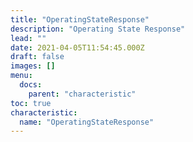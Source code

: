```yaml
---
title: "OperatingStateResponse"
description: "Operating State Response"
lead: ""
date: 2021-04-05T11:54:45.000Z
draft: false
images: []
menu:
  docs:
    parent: "characteristic"
toc: true
characteristic:
  name: "OperatingStateResponse"
---
```

